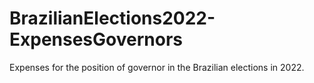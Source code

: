 # BrazilianElections2022-ExpensesGovernors
Expenses for the position of governor in the Brazilian elections in 2022.
